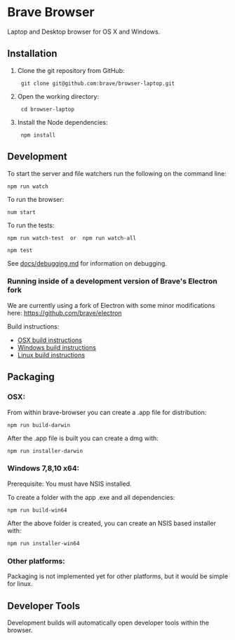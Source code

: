# Brave Browser

Laptop and Desktop browser for OS X and Windows.

## Installation

1. Clone the git repository from GitHub:

        git clone git@github.com:brave/browser-laptop.git

2. Open the working directory:

        cd browser-laptop

3. Install the Node dependencies:

        npm install

## Development

To start the server and file watchers run the following on the command line:

    npm run watch

To run the browser:

    num start

To run the tests:

    npm run watch-test  or  npm run watch-all

    npm test

See [docs/debugging.md](docs/debugging.md) for information on debugging.

### Running inside of a development version of Brave's Electron fork

We are currently using a fork of Electron with some minor modifications here: https://github.com/brave/electron

Build instructions:
- [OSX build instructions](https://github.com/brave/electron/blob/master/docs/development/build-instructions-osx.md)
- [Windows build instructions](https://github.com/brave/electron/blob/master/docs/development/build-instructions-windows.md)
- [Linux build instructions](https://github.com/brave/electron/blob/master/docs/development/build-instructions-linux.md)

## Packaging

### OSX:

From within brave-browser you can create a .app file for distribution:

    npm run build-darwin

After the .app file is built you can create a dmg with:

    npm run installer-darwin

### Windows 7,8,10 x64:

Prerequisite: You must have NSIS installed.

To create a folder with the app .exe and all dependencies:

    npm run build-win64

After the above folder is created, you can create an NSIS based installer with:

    npm run installer-win64

### Other platforms:

Packaging is not implemented yet for other platforms, but it would be simple for linux.


## Developer Tools

Development builds will automatically open developer tools within the browser.
